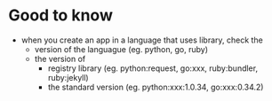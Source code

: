 ---
---


# Good to know
- when you create an app in a language that uses library, check the 
  - version of the languague (eg. python, go, ruby)
  - the version of 
    - registry library (eg. python:request, go:xxx, ruby:bundler, ruby:jekyll)
    - the standard version (eg. python:xxx:1.0.34, go:xxx:0.34.2)
